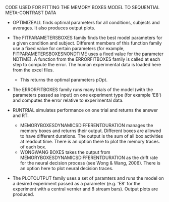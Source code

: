 CODE USED FOR FITTING THE MEMORY BOXES MODEL TO SEQUENTIAL META-CONTRAST DATA

- OPTIMIZEALL finds optimal parameters for all conditions, subjects and averages. It also produces 
  output plots.

- The FITPARAMETERSBOXES family finds the best model parameters for a given condition and subject. 
  Different members of this function family use a fixed value for certain parameters (for example,
  FITPARAMETERSBOXESNONDTIME uses a fixed value for the parameter NDTIME). A function from the 
  ERRORFITBOXES family is called at each step to compute the error. The human experimental data
  is loaded here from the excel files.
    - This returns the optimal parameters pOpt.
    
- The ERRORFITBOXES family runs many trials of the model (with the parameters passed as input) on one
  experiment type (for example 'E8') and computes the error relative to experimental data.

- RUNTRIAL simulates performance on one trial and returns the answer and RT.
  - MEMORYBOXESDYNAMICSDIFFERENTDURATION manages the memory boxes and returns their output. Different
    boxes are allowed to have different durations. The output is the sum of all box activities at readout
    time. There is an option there to plot the memory traces.
    of each box.
  - WONGWANG BOXES takes the output from MEMORYBOXESDYNAMICSDIFFERENTDURATION as the drift rate for the neural
    decision process (see Wong & Wang, 2006). There is an option here to plot neural decision traces.
    
- The PLOTOUTPUT family uses a set of paramters and runs the model on a desired experiment passed as
  a parameter (e.g. 'E8' for the experiment with a central vernier and 8 stream bars). Output plots are
  produced.
